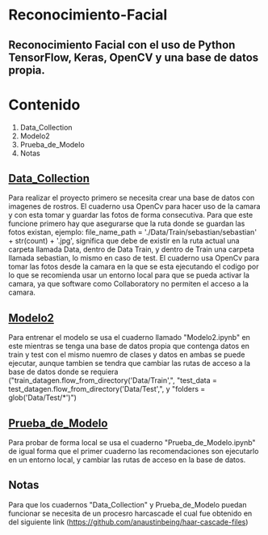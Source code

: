 # Reconocimiento-Facial
## Reconocimiento Facial con el uso de Python TensorFlow, Keras, OpenCV y una base de datos propia.

# Contenido
1. Data_Collection
2. Modelo2
3. Prueba_de_Modelo
4. Notas


## [Data_Collection](https://github.com/X4ndre/Reconocimiento-Facial/blob/main/Data_Collection.ipynb)
Para realizar el proyecto primero se necesita crear una base de datos con imagenes de rostros. El cuaderno usa OpenCv para hacer uso de la camara y con esta tomar y guardar las fotos de forma consecutiva. Para que este funcione primero hay que asegurarse que la ruta donde se guardan las fotos existan, ejemplo: file_name_path = './Data/Train/sebastian/sebastian' + str(count) + '.jpg', significa que debe de existir en la ruta actual una carpeta llamada Data, dentro de Data Train, y dentro de Train una carpeta llamada sebastian, lo mismo en caso de test. El cuaderno usa OpenCv para tomar las fotos desde la camara en la que se esta ejecutando el codigo por lo que se recomienda usar un entorno local para que se pueda activar la camara, ya que software como Collaboratory no permiten el acceso a la camara.

## [Modelo2](https://github.com/X4ndre/Reconocimiento-Facial/blob/main/Modelo2.ipynb)
Para entrenar el modelo se usa el cuaderno llamado "Modelo2.ipynb" en este mientras se tenga una base de datos propia que contenga datos en train y test con el mismo nuemro de clases y datos en ambas se puede ejecutar, aunque tambien se tendra que cambiar las rutas de acceso a la base de datos donde se requiera ("train_datagen.flow_from_directory('Data/Train',", "test_data = test_datagen.flow_from_directory('Data/Test',", y "folders = glob('Data/Test/*')")

## [Prueba_de_Modelo](https://github.com/X4ndre/Reconocimiento-Facial/blob/main/Prueba_de_Modelo.ipynb)
Para probar de forma local se usa el cuaderno "Prueba_de_Modelo.ipynb" de igual forma que el primer cuaderno las recomendaciones son ejecutarlo en un entorno local, y cambiar las rutas de acceso en la base de datos.

## Notas
Para que los cuadernos "Data_Collection" y Prueba_de_Modelo puedan funcionar se necesita de un procesro harcascade el cual fue obtenido en del siguiente link (https://github.com/anaustinbeing/haar-cascade-files)


